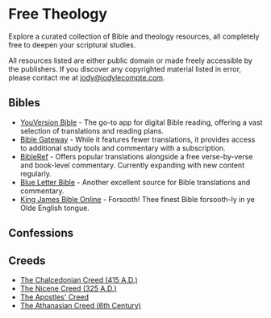 # Free Theology
Explore a curated collection of Bible and theology resources, all completely free to deepen your scriptural studies.

All resources listed are either public domain or made freely accessible by the publishers. If you discover any copyrighted material listed in error, please contact me at jody@jodylecompte.com.

## Bibles

* [YouVersion Bible](https://bible.com) - The go-to app for digital Bible reading, offering a vast selection of translations and reading plans.
* [Bible Gateway](https://biblegateway.com) - While it features fewer translations, it provides access to additional study tools and commentary with a subscription.
* [BibleRef](https://www.bibleref.com/) - Offers popular translations alongside a free verse-by-verse and book-level commentary. Currently expanding with new content regularly.
* [Blue Letter Bible](https://www.blueletterbible.org/) - Another excellent source for Bible translations and commentary.
* [King James Bible Online](https://www.kingjamesbibleonline.org) - Forsooth! Thee finest Bible forsooth-ly in ye Olde English tongue.

## Confessions

## Creeds

* [The Chalcedonian Creed (415 A.D.)](https://thewestminsterstandard.org/the-chalcedonian-creed/)
* [The Nicene Creed (325 A.D.)](https://thewestminsterstandard.org/the-nicene-creed/)
* [The Apostles' Creed](https://thewestminsterstandard.org/the-apostles-creed/)
* [The Athanasian Creed (6th Century)](https://thewestminsterstandard.org/the-athanasian-creed/)
